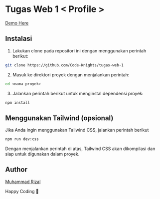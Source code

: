 # Tugas Web 1 < Profile > 

[Demo Here](https://tony-stark-profile.netlify.app)

## Instalasi

1. Lakukan clone pada repositori ini dengan menggunakan perintah berikut:

```bash
git clone https://github.com/Code-Knights/tugas-web-1
```

2. Masuk ke direktori proyek dengan menjalankan perintah:

```bash
cd <nama proyek>
```

3. Jalankan perintah berikut untuk menginstal dependensi proyek:

```bash
npm install
```

## Menggunakan Tailwind (opsional)
Jika Anda ingin menggunakan Tailwind CSS, jalankan perintah berikut

```bash
npm run dev:css
```

Dengan menjalankan perintah di atas, Tailwind CSS akan dikompilasi dan siap untuk digunakan dalam proyek.

## Author
[Muhammad Rizal](https://github.com/Ahmadzal/)

Happy Coding 🚀
